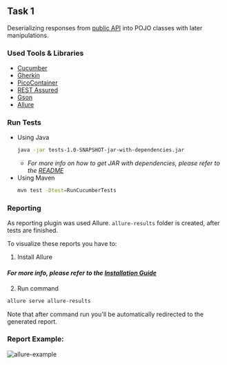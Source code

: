 ## Task 1

Deserializing responses from [public API](https://jsonplaceholder.typicode.com/) into POJO classes with later
manipulations.

### Used Tools & Libraries

* [Cucumber](https://cucumber.io/)
* [Gherkin](https://cucumber.io/docs/gherkin/)
* [PicoContainer](https://cucumber.io/docs/cucumber/state/)
* [REST Assured](https://rest-assured.io/)
* [Gson](https://github.com/google/gson)
* [Allure](https://github.com/allure-framework)

### Run Tests

* Using Java
   ```sh
   java -jar tests-1.0-SNAPSHOT-jar-with-dependencies.jar
   ```
    * _For more info on how to get JAR with dependencies, please refer to
      the [README](https://github.com/Telimas/AdverityInterviewTask#readme)_
* Using Maven
   ```sh
   mvn test -Dtest=RunCucumberTests
   ```

### Reporting

As reporting plugin was used Allure. `allure-results` folder is created, after tests are finished.

To visualize these reports you have to:

1. Install Allure

#### _For more info, please refer to the [Installation Guide](https://docs.qameta.io/allure/#_manual_installation)_

2. Run command

```sh
allure serve allure-results
```

Note that after command run you'll be automatically redirected to the generated report.

### Report Example:

![allure-example](https://user-images.githubusercontent.com/32519338/138086745-ea5f9b49-cf40-4e55-9573-051efce7b14a.png)